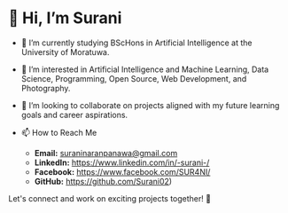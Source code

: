 # 👋 Hi, I’m Surani

- 🌱 I’m currently studying BScHons in Artificial Intelligence at the University of Moratuwa.
- 👀 I’m interested in Artificial Intelligence and Machine Learning, Data Science, Programming, Open Source, Web Development, and Photography.
- 💞️ I’m looking to collaborate on projects aligned with my future learning goals and career aspirations.
- 📫 How to Reach Me

    - **Email:** suraninaranpanawa@gmail.com
    - **LinkedIn:** https://www.linkedin.com/in/-surani-/
    - **Facebook:** https://www.facebook.com/SUR4NI/
    - **GitHub:** https://github.com/Surani02)

Let's connect and work on exciting projects together! 🚀

<!---
Surani02/Surani02 is a ✨ special ✨ repository because its `README.md` (this file) appears on your GitHub profile.
You can click the Preview link to take a look at your changes.
--->

